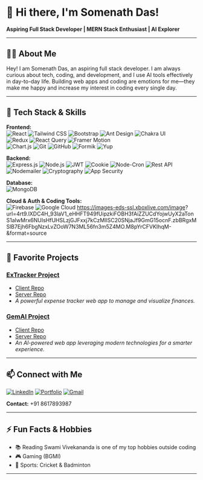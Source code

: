 # 👋 Hi there, I'm Somenath Das!

**Aspiring Full Stack Developer | MERN Stack Enthusiast | AI Explorer**

---

## 👨‍💻 About Me

Hey! I am Somenath Das, an aspiring full stack developer. I am always curious about tech, coding, and development, and I use AI tools effectively in day-to-day life. Building web apps and coding are emotions for me—they make me happy and increase my interest in coding every single day.

---

## 🚀 Tech Stack & Skills

**Frontend:**  
![React](https://img.shields.io/badge/-React-61DAFB?logo=react&logoColor=white) 
![Tailwind CSS](https://img.shields.io/badge/-TailwindCSS-38B2AC?logo=tailwind-css&logoColor=white) 
![Bootstrap](https://img.shields.io/badge/-Bootstrap-7952B3?logo=bootstrap&logoColor=white) 
![Ant Design](https://img.shields.io/badge/-AntDesign-0170FE?logo=antdesign&logoColor=white) 
![Chakra UI](https://img.shields.io/badge/-ChakraUI-319795?logo=chakraui&logoColor=white)  
![Redux](https://img.shields.io/badge/-Redux-764ABC?logo=redux&logoColor=white) 
![React Query](https://img.shields.io/badge/-ReactQuery-FF4154?logo=react-query&logoColor=white) 
![Framer Motion](https://img.shields.io/badge/-FramerMotion-0055FF?logo=framer&logoColor=white)  
![Chart.js](https://img.shields.io/badge/-Chart.js-FF6384?logo=chartdotjs&logoColor=white)
![Git](https://img.shields.io/badge/-Git-F05032?logo=git&logoColor=white)
![GitHub](https://img.shields.io/badge/-GitHub-181717?logo=github&logoColor=white)
![Formik](https://img.shields.io/badge/-Formik-6C47FF?logo=formkit&logoColor=white)
![Yup](https://img.shields.io/badge/-Yup-FF9800?logo=checkmarx&logoColor=white)

**Backend:**  
![Express.js](https://img.shields.io/badge/-Express.js-000000?logo=express&logoColor=white) 
![Node.js](https://img.shields.io/badge/-Node.js-339933?logo=node.js&logoColor=white)
![JWT](https://img.shields.io/badge/-JWT-000000?logo=jsonwebtokens&logoColor=white)
![Cookie](https://img.shields.io/badge/-Cookies-FFD700?logo=cookiecutter&logoColor=white)
![Node-Cron](https://img.shields.io/badge/-NodeCron-6DB33F?logo=cron&logoColor=white)
![Rest API](https://img.shields.io/badge/-REST%20API-02569B?logo=api&logoColor=white)
![Nodemailer](https://img.shields.io/badge/-Nodemailer-009688?logo=maildotru&logoColor=white)
![Cryptography](https://img.shields.io/badge/-Cryptography-8B008B?logo=gnuprivacyguard&logoColor=white)
![App Security](https://img.shields.io/badge/🛡️%20App%20Security-E53935?logo=datadog&logoColor=white)

**Database:**  
![MongoDB](https://img.shields.io/badge/-MongoDB-47A248?logo=mongodb&logoColor=white)

**Cloud & Auth & Coding Tools:**  
![Firebase](https://img.shields.io/badge/-Firebase-FFCA28?logo=firebase&logoColor=white) 
![Google Cloud](https://img.shields.io/badge/-GoogleCloud-4285F4?logo=googlecloud&logoColor=white) 
https://images-eds-ssl.xboxlive.com/image? url=4rt9.lXDC4H_93laV1_eHHFT949fUipzkiFOBH3fAiZZUCdYojwUyX2aTonS1aIwMrx6NUIsHfUHSLzjGJFxxj7kCzMIlSC20SNjaJf9GmG15ocnF.zbBRgxMSlB7Ejh6FbgNzxLvZOoW7N3ML56fn3m5Z4MO.M8pYrCFVKIhqM-&format=source

---

## 🌟 Favorite Projects

### [ExTracker Project](https://extracker-web-app.onrender.com)
- [Client Repo](https://github.com/gituser708/ExTracker_Project)
- [Server Repo](https://github.com/gituser708/ExTraker_Project-Server)
- _A powerful expense tracker web app to manage and visualize finances._

### [GemAI Project](https://gemai-web-app.onrender.com)
- [Client Repo](https://github.com/gituser708/GemAI_Web_App)
- [Server Repo](https://github.com/gituser708/GemAI_Server-)
- _An AI-powered web app leveraging modern technologies for a smarter experience._

---

## 📫 Connect with Me

[![LinkedIn](https://img.shields.io/badge/-LinkedIn-0A66C2?logo=linkedin&logoColor=white)](https://www.linkedin.com/in/somenath-das-276158247)
[![Portfolio](https://img.shields.io/badge/-Portfolio-000?logo=vercel&logoColor=white)](https://somenath-me-portfolio.vercel.app)
[![Gmail](https://img.shields.io/badge/-Email-D14836?logo=gmail&logoColor=white)](mailto:somud6711@gmail.com)
  
**Contact:** +91 8617893987

---

## ⚡ Fun Facts & Hobbies

- 📚 Reading Swami Vivekananda is one of my top hobbies outside coding  
- 🎮 Gaming (BGMI)  
- 🏏 Sports: Cricket & Badminton

---

